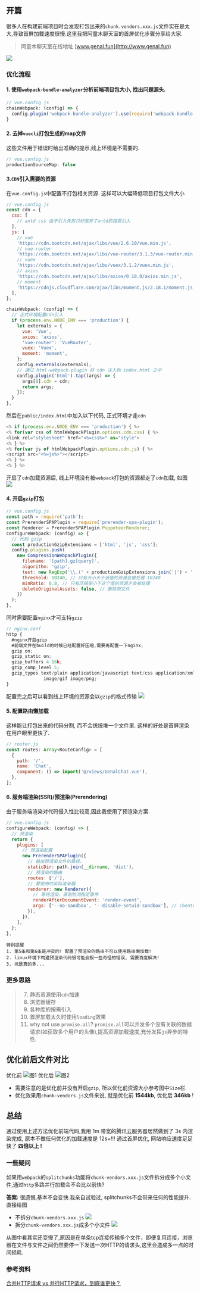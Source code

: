 ## 开篇
很多人在构建前端项目时会发现打包出来的`chunk.vendors.xxx.js`文件实在是太大,导致首屏加载速度很慢.这里我把阿童木聊天室的首屏优化步骤分享给大家.
> 阿童木聊天室在线地址 [www.genal.fun](http://www.genal.fun)

![](https://p6-juejin.byteimg.com/tos-cn-i-k3u1fbpfcp/be05728cd49e486bb8da57dd59488c74~tplv-k3u1fbpfcp-zoom-1.image)
### 优化流程
#### 1. 使用`webpack-bundle-analyzer`分析前端项目包大小, 找出问题源头.
```js
// vue.config.js
chainWebpack: (config) => {
  config.plugin('webpack-bundle-analyzer').use(require('webpack-bundle-analyzer').BundleAnalyzerPlugin);
}
```
#### 2. 去掉`vuecli`打包生成的map文件
这些文件用于错误时给出准确的提示,线上环境是不需要的.
```js
// vue.config.js
productionSourceMap: false
```
#### 3.`CDN`引入需要的资源
在`vue.config.js`中配置不打包相关资源. 这样可以大幅降低项目打包文件大小
```js
// vue.config.js
const cdn = {
  css: [
    // antd css 由于引入失败只好放弃了antd的按需引入
  ],
  js: [
    // vue
    'https://cdn.bootcdn.net/ajax/libs/vue/2.6.10/vue.min.js',
    // vue-router
    'https://cdn.bootcdn.net/ajax/libs/vue-router/3.1.3/vue-router.min.js',
    // vuex
    'https://cdn.bootcdn.net/ajax/libs/vuex/3.1.2/vuex.min.js',
    // axios
    'https://cdn.bootcdn.net/ajax/libs/axios/0.18.0/axios.min.js',
    // moment
    'https://cdnjs.cloudflare.com/ajax/libs/moment.js/2.18.1/moment.js',
  ],
};

chainWebpack: (config) => {
  // 正式环境配置cdn引入
  if (process.env.NODE_ENV === 'production') {
    let externals = {
      vue: 'Vue',
      axios: 'axios',
      'vue-router': 'VueRouter',
      vuex: 'Vuex',
      moment: 'moment',
    };
    config.externals(externals);
    // 通过 html-webpack-plugin 将 cdn 注入到 index.html 之中
    config.plugin('html').tap((args) => {
      args[0].cdn = cdn;
      return args;
    });
  }
},
```
然后在`public/index.html`中加入以下代码, 正式环境才走`cdn` 
```js
<% if (process.env.NODE_ENV === 'production') { %>
<% for(var css of htmlWebpackPlugin.options.cdn.css) { %>
<link rel="stylesheet" href="<%=css%>" as="style">
<% } %>
<% for(var js of htmlWebpackPlugin.options.cdn.js) { %>
<script src="<%=js%>"></script>
<% } %>
<% } %>
```
开启了`cdn`加载资源后, 线上环境没有被`webpack`打包的资源都走了`cdn`加载, 如图
![](https://p3-juejin.byteimg.com/tos-cn-i-k3u1fbpfcp/495d5b68358e4c24a8f591c42b3005f0~tplv-k3u1fbpfcp-zoom-1.image)
#### 4. 开启`gzip`打包
```js
// vue.config.js
const path = require('path');
const PrerenderSPAPlugin = require('prerender-spa-plugin');
const Renderer = PrerenderSPAPlugin.PuppeteerRenderer;
configureWebpack: (config) => {
  // 代码 gzip
  const productionGzipExtensions = ['html', 'js', 'css'];
  config.plugins.push(
    new CompressionWebpackPlugin({
      filename: '[path].gz[query]',
      algorithm: 'gzip',
      test: new RegExp('\\.(' + productionGzipExtensions.join('|') + ')$'),
      threshold: 10240, // 只有大小大于该值的资源会被处理 10240
      minRatio: 0.8, // 只有压缩率小于这个值的资源才会被处理
      deleteOriginalAssets: false, // 删除原文件
    })
  );
},
```
同时需要配置`nginx`才可支持`gzip`
```js
// nginx.conf
http {
  #nginx开启gzip
  #前端文件在build的时候已经配置好压缩,需要再配置一下nginx;
  gzip on; 
  gzip_static on;
  gzip_buffers 4 16k;
  gzip_comp_level 5;
  gzip_types text/plain application/javascript text/css application/xml text/javascript application/x-httpd-php image/jpeg 
              image/gif image/png;   
}
```
配置完之后可以看到线上环境的资源会以`gzip`的格式传输
![](https://p6-juejin.byteimg.com/tos-cn-i-k3u1fbpfcp/4e1b4630a1ec49fda0a255a344f0502f~tplv-k3u1fbpfcp-zoom-1.image)
#### 5. 配置路由懒加载
这样能让打包出来的代码分割, 而不会统统堆一个文件里. 这样的好处是首屏渲染在用户眼里更快了.
```js
// router.js
const routes: Array<RouteConfig> = [
  {
    path: '/',
    name: 'Chat',
    component: () => import('@/views/GenalChat.vue'),
  },
];
```
#### 6. 服务端渲染(SSR)/预渲染(Prerendering)
由于服务端渲染对代码侵入性比较高,因此我使用了预渲染方案.
```js
// vue.config.js
configureWebpack: (config) => {
  // 预渲染
  return {
    plugins: [
      // 预渲染配置
      new PrerenderSPAPlugin({
        // 输出预渲染文件的路径。
        staticDir: path.join(__dirname, 'dist'),
        // 预渲染的路由
        routes: ['/'],
        // 要使用的实际渲染器
        renderer: new Renderer({
          // 等待渲染，直到检测指定事件
          renderAfterDocumentEvent: 'render-event',
          args: ['--no-sandbox', '--disable-setuid-sandbox'], // chentos8 构建失败需要加
        }),
      }),
    ],
  };
},
```
```!
特别提醒
1. 第5条和第6条是冲突的! 配置了预渲染的路由不可以使用路由懒加载!
2. linux环境下构建预渲染代码很可能会报一些奇怪的错误, 需要百度解决!
3. 坑是真的多...
```

### 更多思路
> 7. 静态资源使用`cdn`加速
> 8. 浏览器缓存
> 9. 各种库的按需引入
> 10. 首屏加载太久时使用`loading`效果
> 11. why not use `promise.all`? `promise.all`可以并发多个没有关联的数据请求(如获取多个用户的头像),提高资源加载速度,充分发挥`js`异步的特性.

## 优化前后文件对比
优化前
![图1](https://p3-juejin.byteimg.com/tos-cn-i-k3u1fbpfcp/afdac8f13b4a4fecaf4aaa8a5a8e505b~tplv-k3u1fbpfcp-zoom-1.image)
优化后
![图2](https://p9-juejin.byteimg.com/tos-cn-i-k3u1fbpfcp/2393b43b6bc04675b93b0073ccbec393~tplv-k3u1fbpfcp-zoom-1.image)
- 需要注意的是优化前并没有开启`gzip`, 所以优化前资源大小参考图中`Size`栏. 
- 优化效果用`chunk-vendors.js`文件来说, 就是优化前 **1544kb**, 优化后 **346kb** !

## 总结
通过使用上述方法优化前端代码,我用 1m 带宽的腾讯云服务器居然做到了 3s 内渲染完成, 原本不做任何优化的加载速度是 12s+!!! 通过首屏优化, 网站响应速度足足快了 **四倍以上 !** 

### 一些疑问
如果用`webpack`的`splitchunks`功能将`chunk-vendors.xxx.js`文件拆分成多个小文件,通过`http`多路并行加载会不会比以前快?

**答案:**  很遗憾,基本不会变快.我亲自试验过, splitchunks不会带来任何的性能提升.直接给图
- 不拆分`chunk-vendors.xxx.js`
![](https://p1-juejin.byteimg.com/tos-cn-i-k3u1fbpfcp/e2ae47900996488397b6e6a112d48d61~tplv-k3u1fbpfcp-zoom-1.image)
- 拆分`chunk-vendors.xxx.js`成多个小文件
![](https://p1-juejin.byteimg.com/tos-cn-i-k3u1fbpfcp/a0e47a789e064362ab7d5d8b54a51018~tplv-k3u1fbpfcp-zoom-1.image)

从图中看其实还变慢了,原因是在单条tcp连接传输多个文件，即便复用连接，浏览器在文件与文件之间仍然要停一下发送一次HTTP的请求头,这里会造成多一点的时间损耗.

### 参考资料
[合并HTTP请求 vs 并行HTTP请求，到底谁更快？](https://segmentfault.com/a/1190000015665465)


